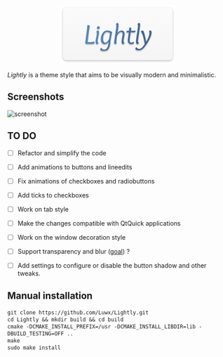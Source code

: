 <p align="center">
  <img src="logo.png"/>
</p>

*Lightly* is a theme style that aims to be visually modern and minimalistic. 

## Screenshots

![screenshot](https://github.com/Luwx/Lightly/blob/master/Screenshot.png)


## TO DO

- [ ] Refactor and simplify the code 
- [ ] Add animations to buttons and lineedits
- [ ] Fix animations of checkboxes and radiobuttons
- [ ] Add ticks to checkboxes
- [ ] Work on tab style
- [ ] Make the changes compatible with QtQuick applications
- [ ] Work on the window decoration style
- [ ] Support transparency and blur ([goal](https://github.com/Luwx/Lightly/blob/master/goal-decoration_and_toolbar.png)) ?
- [ ] Add settings to configure or disable the button shadow and other tweaks.


## Manual installation
```
git clone https://github.com/Luwx/Lightly.git
cd Lightly && mkdir build && cd build
cmake -DCMAKE_INSTALL_PREFIX=/usr -DCMAKE_INSTALL_LIBDIR=lib -DBUILD_TESTING=OFF ..
make
sudo make install
```








